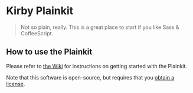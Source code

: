 # Kirby Plainkit

> Not so plain, really. This is a great place to start if you like Sass & CoffeeScript.

## How to use the Plainkit

Please refer to [the Wiki](https://github.com/AugustMiller/plainkit/wiki) for instructions on getting started with the Plainkit.

Note that this software is open-source, but requires that you [obtain a license](https://github.com/AugustMiller/plainkit/wiki/Legal).
